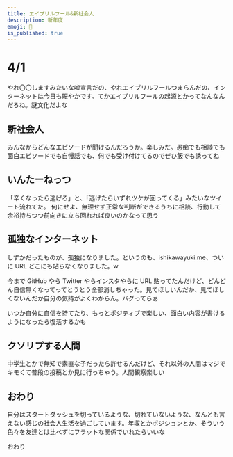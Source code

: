 ```yaml
---
title: エイプリルフール&新社会人
description: 新年度
emoji: 🌸
is_published: true
---
```


# 4/1

やれ〇〇しますみたいな嘘宣言だの、やれエイプリルフールつまらんだの、インターネットは今日も賑やかです。てかエイプリルフールの起源とかってなんなんだろね。謎文化だよな

## 新社会人

みんなからどんなエピソードが聞けるんだろうか。楽しみだ。愚痴でも相談でも面白エピソードでも自慢話でも、何でも受け付けてるのでぜひ飯でも誘ってね

## いんたーねっつ

「辛くなったら逃げろ」と、「逃げたらいずれツケが回ってくる」みたいなツイート流れてた。
何にせよ、無理せず正常な判断ができるうちに相談、行動して余裕持ちつつ前向きに立ち回れれば良いのかなって思う

## 孤独なインターネット

しずかだったものが、孤独になりました。というのも、ishikawayuki.me、ついに URL どこにも貼らなくなりました。w

今まで GitHub やら Twitter やらインスタやらに URL 貼ってたんだけど、どんどん自信無くなってってとうとう全部消しちゃった。見てほしいんだか、見てほしくないんだか自分の気持がよくわからん。バグってらぁ

いつか自分に自信を持てたり、もっとポジティブで楽しい、面白い内容が書けるようになったら復活するかも

## クソリプする人間

中学生とかで無知で素直な子だったら許せるんだけど、それ以外の人間はマジでキモくて普段の投稿とか見に行っちゃう。人間観察楽しい

## おわり

自分はスタートダッシュを切っているような、切れていないような、なんとも言えない感じの社会人生活を過ごしています。年収とかポジションとか、そういう色々を友達とは比べずにフラットな関係でいれたらいいな

おわり
